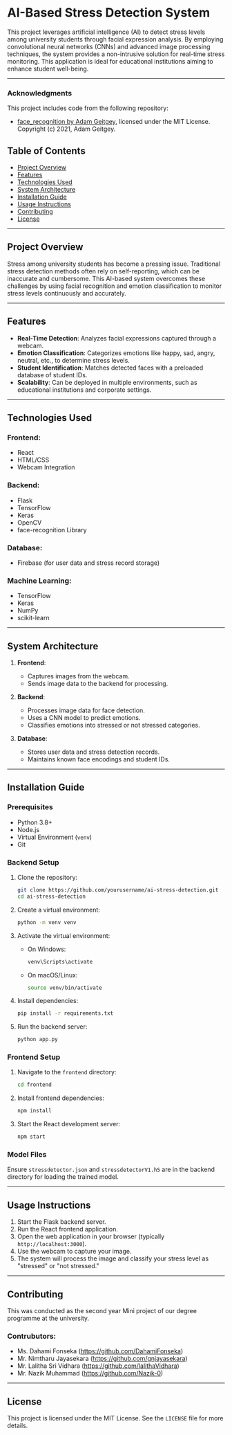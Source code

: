 # AI-Based Stress Detection System

This project leverages artificial intelligence (AI) to detect stress levels among university students through facial expression analysis. By employing convolutional neural networks (CNNs) and advanced image processing techniques, the system provides a non-intrusive solution for real-time stress monitoring. This application is ideal for educational institutions aiming to enhance student well-being.

---

### Acknowledgments

This project includes code from the following repository:

- [face_recognition by Adam Geitgey](https://github.com/ageitgey/face_recognition), licensed under the MIT License. Copyright (c) 2021, Adam Geitgey.



## Table of Contents

- [Project Overview](#project-overview)
- [Features](#features)
- [Technologies Used](#technologies-used)
- [System Architecture](#system-architecture)
- [Installation Guide](#installation-guide)
- [Usage Instructions](#usage-instructions)
- [Contributing](#contributing)
- [License](#license)

---

## Project Overview

Stress among university students has become a pressing issue. Traditional stress detection methods often rely on self-reporting, which can be inaccurate and cumbersome. This AI-based system overcomes these challenges by using facial recognition and emotion classification to monitor stress levels continuously and accurately.

---

## Features

- **Real-Time Detection**: Analyzes facial expressions captured through a webcam.
- **Emotion Classification**: Categorizes emotions like happy, sad, angry, neutral, etc., to determine stress levels.
- **Student Identification**: Matches detected faces with a preloaded database of student IDs.
- **Scalability**: Can be deployed in multiple environments, such as educational institutions and corporate settings.

---

## Technologies Used

### Frontend:
- React
- HTML/CSS
- Webcam Integration

### Backend:
- Flask
- TensorFlow
- Keras
- OpenCV
- face-recognition Library

### Database:
- Firebase (for user data and stress record storage)

### Machine Learning:
- TensorFlow
- Keras
- NumPy
- scikit-learn

---

## System Architecture

1. **Frontend**:
   - Captures images from the webcam.
   - Sends image data to the backend for processing.

2. **Backend**:
   - Processes image data for face detection.
   - Uses a CNN model to predict emotions.
   - Classifies emotions into stressed or not stressed categories.

3. **Database**:
   - Stores user data and stress detection records.
   - Maintains known face encodings and student IDs.

---

## Installation Guide

### Prerequisites

- Python 3.8+
- Node.js
- Virtual Environment (`venv`)
- Git

### Backend Setup

1. Clone the repository:
   ```bash
   git clone https://github.com/yourusername/ai-stress-detection.git
   cd ai-stress-detection
   ```

2. Create a virtual environment:
   ```bash
   python -m venv venv
   ```

3. Activate the virtual environment:
   - On Windows:
     ```bash
     venv\Scripts\activate
     ```
   - On macOS/Linux:
     ```bash
     source venv/bin/activate
     ```

4. Install dependencies:
   ```bash
   pip install -r requirements.txt
   ```

5. Run the backend server:
   ```bash
   python app.py
   ```

### Frontend Setup

1. Navigate to the `frontend` directory:
   ```bash
   cd frontend
   ```

2. Install frontend dependencies:
   ```bash
   npm install
   ```

3. Start the React development server:
   ```bash
   npm start
   ```

### Model Files

Ensure `stressdetector.json` and `stressdetectorV1.h5` are in the backend directory for loading the trained model.

---

## Usage Instructions

1. Start the Flask backend server.
2. Run the React frontend application.
3. Open the web application in your browser (typically `http://localhost:3000`).
4. Use the webcam to capture your image.
5. The system will process the image and classify your stress level as "stressed" or "not stressed."

---

## Contributing

This was conducted as the second year Mini project of our degree programme at the university. 
### Contrubutors:
- Ms. Dahami Fonseka (https://github.com/DahamiFonseka)
- Mr. Nimtharu Jayasekara (https://github.com/gnjayasekara)
- Mr. Lalitha Sri Vidhara (https://github.com/lalithaVidhara)
- Mr. Nazik Muhammad (https://github.com/Nazik-0)

---

## License

This project is licensed under the MIT License. See the `LICENSE` file for more details.


